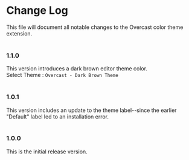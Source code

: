 # Change Log

This file will document all notable changes to the Overcast color theme extension.
<br><br>


### 1.1.0

This version introduces a dark brown editor theme color.<br>
Select Theme : `Overcast - Dark Brown Theme`
<br><br>


### 1.0.1

This version includes an update to the theme label--since the earlier "Default" label led to an installation error.
<br><br>


### 1.0.0

This is the initial release version.
<br>
